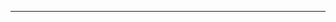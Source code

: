 <!--
CO_OP_TRANSLATOR_METADATA:
{
  "original_hash": "b12098603dc3061d3cdac77ecce93658",
  "translation_date": "2025-08-28T19:45:40+00:00",
  "source_file": "03-CoreGenerativeAITechniques/README.md",
  "language_code": "sr"
}
-->


---


